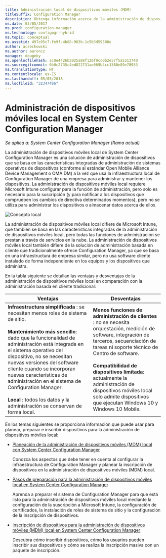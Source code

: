 ```yaml
---
title: Administración local de dispositivos móviles (MDM)
titleSuffix: Configuration Manager
description: Obtenga información acerca de la administración de dispositivos móviles local, una solución de administración de dispositivos en System Center Configuration Manager.
ms.date: 03/05/2017
ms.prod: configuration-manager
ms.technology: configmgr-hybrid
ms.topic: conceptual
ms.assetid: 497c05c7-fe9f-4b88-983b-1c5b3d59308e
author: aczechowski
ms.author: aaroncz
manager: dougeby
ms.openlocfilehash: ac0e4426b2025a88f126f9cc0b2e57f5a5313740
ms.sourcegitcommit: 0b0c2735c4ed822731ae069b4cc1380e89e78933
ms.translationtype: HT
ms.contentlocale: es-ES
ms.lasthandoff: 05/03/2018
ms.locfileid: "32347406"
---
```

# <a name="on-premises-mobile-device-management-mdm-in-system-center-configuration-manager"></a>Administración de dispositivos móviles local en System Center Configuration Manager

*Se aplica a: System Center Configuration Manager (Rama actual)*

La administración de dispositivos móviles local de System Center Configuration Manager es una solución de administración de dispositivos que se basa en las características integradas de administración de sistemas operativos de dispositivos (conforme al estándar Open Mobile Alliance Device Management o OMA DM) a la vez que usa la infraestructura local de Configuration Manager de una empresa para administrar y mantener los dispositivos. La administración de dispositivos móviles local requiere Microsoft Intune configurar para la función de administración, pero solo es necesario para la suscripción (y para notificar a los dispositivos que comprueben los cambios de directiva determinados momentos), pero no se utiliza para administrar los dispositivos o almacenar datos acerca de ellos.  

 ![Concepto local](media/On-premises-conceptual.png)  

 La administración de dispositivos móviles local difiere de Microsoft Intune, que también se basa en las características integradas de la administración de dispositivos móviles local, pero todas las funciones de administración se prestan a través de servicios en la nube.  La administración de dispositivos móviles local también difiere de la solución de administración basada en cliente que tradicionalmente ofrece Configuration Manager, ya que se basa en una infraestructura de empresa similar, pero no usa software cliente instalado de forma independiente en los equipos y los dispositivos que administra.  

 En la tabla siguiente se detallan las ventajas y desventajas de la administración de dispositivos móviles local en comparación con la administración basada en cliente tradicional:  

|Ventajas|Desventajas|  
|----------------|-------------------|  
|**Infraestructura simplificada** : se necesitan menos roles de sistema de sitio.<br /><br /> **Mantenimiento más sencillo**: dado que la funcionalidad de administración está integrada en el sistema operativo del dispositivo, no se necesitan nuevas versiones del software cliente cuando se incorporan nuevas características de administración en el sistema de Configuration Manager.<br /><br /> **Local** : todos los datos y la administración se conservan de forma local.|**Menos funciones de administración de clientes** : no se necesita orquestación, medición de software, integración de terceros, secuenciación de tareas ni soporte técnico de Centro de software.<br /><br /> **Compatibilidad de dispositivos limitada**: actualmente la administración de dispositivos móviles local solo admite dispositivos que ejecutan Windows 10 y Windows 10 Mobile.|  

 En los temas siguientes se proporciona información que puede usar para planear, preparar e inscribir dispositivos para la administración de dispositivos móviles local:  

-   [Planeación de la administración de dispositivos móviles (MDM) local con System Center Configuration Manager](../plan-design/plan-on-premises-mdm.md)  

     Conozca los aspectos que debe tener en cuenta al configurar la infraestructura de Configuration Manager y planear la inscripción de dispositivos en la administración de dispositivos móviles (MDM) local.  

-   [Pasos de preparación para la administración de dispositivos móviles local en System Center Configuration Manager](../get-started/preparation-steps-for-on-premises-mdm.md)  

     Aprenda a preparar el sistema de Configuration Manager para que está listo para la administración de dispositivos móviles local mediante la configuración de la suscripción a Microsoft Intune, la configuración de certificados, la instalación de roles de sistema de sitio y la configuración de la inscripción de dispositivos.  

-   [Inscripción de dispositivos para la administración de dispositivos móviles (MDM) local en System Center Configuration Manager](../deploy-use/enroll-devices-on-premises-mdm.md)  

     Descubra cómo inscribir dispositivos, cómo los usuarios pueden inscribir sus dispositivos y cómo se realiza la inscripción masiva con un paquete de inscripción.  
